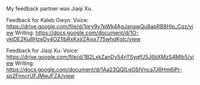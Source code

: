 My feedback partner was Jiaqi Xu.

Feedback for Kaleb Gwyn:
Voice: https://drive.google.com/file/d/1qry9v7pWk4AgJanawQu8apRB8Hlp_Cqz/view
Writing: https://docs.google.com/document/d/1O-vkiDE2Ku8HzeDy4OZ1lbRxKxjrZAjsx775whqKgIc/view

Feedback for Jiaqi Xu:
Voice: https://drive.google.com/file/d/1B2LxkZanDy54nTSyqfU5J6bXMzS4Mlb5/view
Writing: https://docs.google.com/document/d/1Aa23QQILgGSIVnca7J6Hm6iPr-sp2FnncrUFJMwJFZA/view